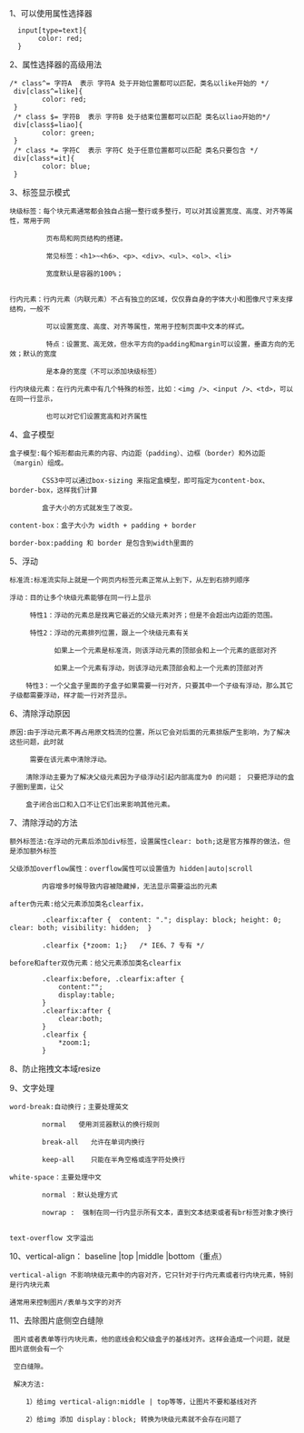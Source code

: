 1、可以使用属性选择器
	
      input[type=text]{
           color: red;
      }

2、属性选择器的高级用法

	/* class^= 字符A  表示 字符A 处于开始位置都可以匹配，类名以like开始的 */
	 div[class^=like]{
            color: red;
     }
     /* class $= 字符B  表示 字符B 处于结束位置都可以匹配 类名以liao开始的*/
     div[class$=liao]{
            color: green;
     }
     /* class *= 字符C  表示 字符C 处于任意位置都可以匹配 类名只要包含 */
     div[class*=it]{
            color: blue;
     }

3、标签显示模式

	块级标签：每个块元素通常都会独自占据一整行或多整行，可以对其设置宽度、高度、对齐等属性，常用于网
	
			 页布局和网页结构的搭建。

			 常见标签：<h1>~<h6>、<p>、<div>、<ul>、<ol>、<li>

			 宽度默认是容器的100%；


	行内元素：行内元素（内联元素）不占有独立的区域，仅仅靠自身的字体大小和图像尺寸来支撑结构，一般不

			 可以设置宽度、高度、对齐等属性，常用于控制页面中文本的样式。

			 特点：设置宽、高无效，但水平方向的padding和margin可以设置，垂直方向的无效；默认的宽度

			 是本身的宽度（不可以添加块级标签）

	行内块级元素：在行内元素中有几个特殊的标签，比如：<img />、<input />、<td>，可以在同一行显示，

			 也可以对它们设置宽高和对齐属性

4、盒子模型

	盒子模型:每个矩形都由元素的内容、内边距（padding）、边框（border）和外边距（margin）组成。

			CSS3中可以通过box-sizing 来指定盒模型，即可指定为content-box、border-box，这样我们计算
	
			盒子大小的方式就发生了改变。
	
	content-box：盒子大小为 width + padding + border  

	border-box:padding 和 border 是包含到width里面的

5、浮动

	标准流:标准流实际上就是一个网页内标签元素正常从上到下，从左到右排列顺序

	浮动：目的让多个块级元素能够在同一行上显示

		 特性1：浮动的元素总是找离它最近的父级元素对齐；但是不会超出内边距的范围。

		 特性2：浮动的元素排列位置，跟上一个块级元素有关 

			   如果上一个元素是标准流，则该浮动元素的顶部会和上一个元素的底部对齐

			   如果上一个元素有浮动，则该浮动元素顶部会和上一个元素的顶部对齐

		特性3：一个父盒子里面的子盒子如果需要一行对齐，只要其中一个子级有浮动，那么其它子级都需要浮动，样才能一行对齐显示。

6、清除浮动原因

	原因:由于浮动元素不再占用原文档流的位置，所以它会对后面的元素排版产生影响，为了解决这些问题，此时就

		 需要在该元素中清除浮动。
		
		清除浮动主要为了解决父级元素因为子级浮动引起内部高度为0 的问题； 只要把浮动的盒子圈到里面，让父

		盒子闭合出口和入口不让它们出来影响其他元素。

7、清除浮动的方法

	额外标签法:在浮动的元素后添加div标签，设置属性clear: both;这是官方推荐的做法，但是添加额外标签

	父级添加overflow属性：overflow属性可以设置值为 hidden|auto|scroll 
		
			内容增多时候导致内容被隐藏掉，无法显示需要溢出的元素

	after伪元素:给父元素添加类名clearfix， 

			.clearfix:after {  content: "."; display: block; height: 0; clear: both; visibility: hidden;  }   

 			.clearfix {*zoom: 1;}   /* IE6、7 专有 */

	before和after双伪元素：给父元素添加类名clearfix

			.clearfix:before, .clearfix:after {
                content:"";
                display:table;
            }
            .clearfix:after {
                clear:both;
            }
            .clearfix {
                *zoom:1;
            }
	
8、防止拖拽文本域resize

9、文字处理

	word-break:自动换行；主要处理英文

			normal   使用浏览器默认的换行规则

			break-all   允许在单词内换行

			keep-all    只能在半角空格或连字符处换行

	white-space：主要处理中文

			normal ：默认处理方式

			nowrap :  强制在同一行内显示所有文本，直到文本结束或者有br标签对象才换行


	text-overflow 文字溢出

10、vertical-align： baseline |top |middle |bottom（重点）

	vertical-align 不影响块级元素中的内容对齐，它只针对于行内元素或者行内块元素，特别是行内块元素

	通常用来控制图片/表单与文字的对齐

11、去除图片底侧空白缝隙

	 图片或者表单等行内块元素，他的底线会和父级盒子的基线对齐。这样会造成一个问题，就是图片底侧会有一个

	 空白缝隙。

	 解决方法:
	
		1）给img vertical-align:middle | top等等，让图片不要和基线对齐

		2）给img 添加 display：block; 转换为块级元素就不会存在问题了

	
	

	

	



	